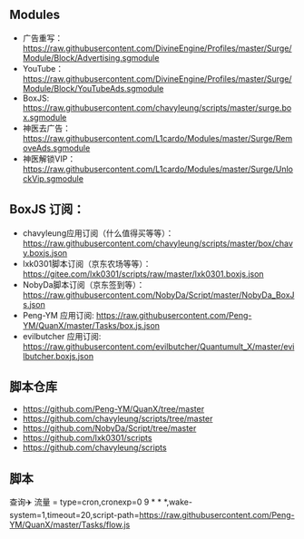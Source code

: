 ## Modules
- 广告重写：https://raw.githubusercontent.com/DivineEngine/Profiles/master/Surge/Module/Block/Advertising.sgmodule
- YouTube：https://raw.githubusercontent.com/DivineEngine/Profiles/master/Surge/Module/Block/YouTubeAds.sgmodule
- BoxJS: https://raw.githubusercontent.com/chavyleung/scripts/master/surge.box.sgmodule
- 神医去广告： https://raw.githubusercontent.com/L1cardo/Modules/master/Surge/RemoveAds.sgmodule
- 神医解锁VIP：https://raw.githubusercontent.com/L1cardo/Modules/master/Surge/UnlockVip.sgmodule 

## BoxJS 订阅：
- chavyleung应用订阅（什么值得买等等）： https://raw.githubusercontent.com/chavyleung/scripts/master/box/chavy.boxjs.json
- lxk0301脚本订阅（京东农场等等）： https://gitee.com/lxk0301/scripts/raw/master/lxk0301.boxjs.json
- NobyDa脚本订阅（京东签到等）： https://raw.githubusercontent.com/NobyDa/Script/master/NobyDa_BoxJs.json
- Peng-YM 应用订阅: https://raw.githubusercontent.com/Peng-YM/QuanX/master/Tasks/box.js.json
- evilbutcher 应用订阅: https://raw.githubusercontent.com/evilbutcher/Quantumult_X/master/evilbutcher.boxjs.json


## 脚本仓库
- https://github.com/Peng-YM/QuanX/tree/master
- https://github.com/chavyleung/scripts/tree/master
- https://github.com/NobyDa/Script/tree/master
- https://github.com/lxk0301/scripts
- https://github.com/chavyleung/scripts

## 脚本
查询✈️ 流量 = type=cron,cronexp=0 9 * * *,wake-system=1,timeout=20,script-path=https://raw.githubusercontent.com/Peng-YM/QuanX/master/Tasks/flow.js

